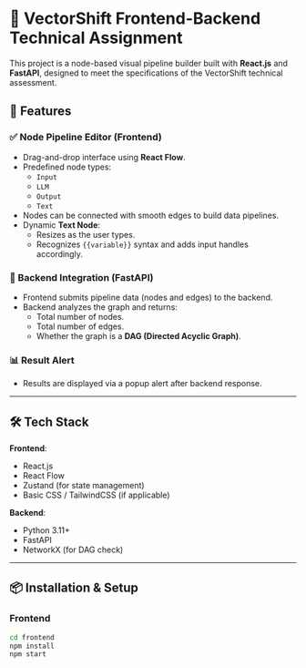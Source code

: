 # 🧠 VectorShift Frontend-Backend Technical Assignment

This project is a node-based visual pipeline builder built with **React.js** and **FastAPI**, designed to meet the specifications of the VectorShift technical assessment.

## 🚀 Features

### ✅ Node Pipeline Editor (Frontend)
- Drag-and-drop interface using **React Flow**.
- Predefined node types:
  - `Input`
  - `LLM`
  - `Output`
  - `Text`
- Nodes can be connected with smooth edges to build data pipelines.
- Dynamic **Text Node**:
  - Resizes as the user types.
  - Recognizes `{{variable}}` syntax and adds input handles accordingly.

### 🔗 Backend Integration (FastAPI)
- Frontend submits pipeline data (nodes and edges) to the backend.
- Backend analyzes the graph and returns:
  - Total number of nodes.
  - Total number of edges.
  - Whether the graph is a **DAG (Directed Acyclic Graph)**.

### 📊 Result Alert
- Results are displayed via a popup alert after backend response.

---

## 🛠️ Tech Stack

**Frontend**:
- React.js
- React Flow
- Zustand (for state management)
- Basic CSS / TailwindCSS (if applicable)

**Backend**:
- Python 3.11+
- FastAPI
- NetworkX (for DAG check)

---

## 📦 Installation & Setup

### Frontend
```bash
cd frontend
npm install
npm start
